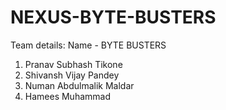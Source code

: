 # NEXUS-BYTE-BUSTERS

Team details: 
Name - BYTE BUSTERS
1) Pranav Subhash Tikone
2) Shivansh Vijay Pandey
3) Numan Abdulmalik Maldar
4) Hamees Muhammad
